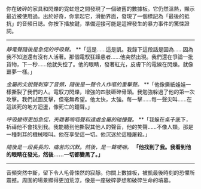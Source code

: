 你在破碎的家具和閃爍的霓虹燈之間發現了一個破舊的數據板。它仍然溫熱，顯示最近被使用過。出於好奇，你拿起它，滑動界面，發現了一個標記為「最後的抵抗」的音頻日誌。你按下播放鍵，準備迎接可能是這裡發生的暴力事件的驚悚證詞。

---

_靜電聲隨後是急促的呼吸聲。_
\*\*「這是……這是凱。我錄下這段話是因為……因為我不知道還有沒有人活著。那個電馭狂躁患者……他突然出現。我們還在爭論一批貨物，下一秒……他就失控了。他的眼睛，發著紅光，皮膚下的電線在閃爍。就像噩夢一樣。」

_金屬的尖銳聲刺穿了音頻，隨後是一聲令人作嘔的重擊聲。_
\*\*「他像撕紙娃娃一樣撕裂了我們的人。電馭刀閃爍，增強的四肢砸碎骨頭。我勉強躲過了他的第一次攻擊。我們試圖反擊，但毫無希望。他太快，太強。每一擊……每一聲尖叫……在這該死的地方迴盪，像死亡的鐘聲。」

_呼吸變得更加急促，夾雜著嗚咽聲和遠處金屬的碰撞聲。_
\*\*「我躲在桌子底下，祈禱他不會找到我。我能聽到他撕裂其他人的聲音，他的笑聲……不像人類。那是一種刺耳的機械嚎叫。他在享受這一切。他沉迷於這種屠殺。」

_隨後是一段長長的、痛苦的沉默。然後，是一聲哽咽。_
**「他找到了我。我看到他的眼睛在發光，然後……一切都變黑了。」**

---

音頻突然中斷，留下令人毛骨悚然的寂靜。你關上數據板，被凱最後時刻的恐懼所震撼。周圍的場景顯得更加荒涼，像是一座破碎夢想和破碎生命的墳墓。
